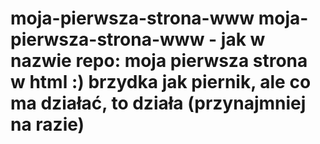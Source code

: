 # moja-pierwsza-strona-www moja-pierwsza-strona-www - jak w nazwie repo: moja pierwsza strona w html :) brzydka jak piernik, ale co ma działać, to działa (przynajmniej na razie)
